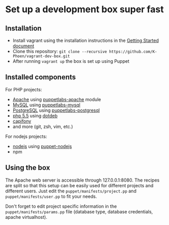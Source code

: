 # Set up a development box super fast

## Installation

* Install vagrant using the installation instructions in the [Getting Started document](http://vagrantup.com/v1/docs/getting-started/index.html)
* Clone this repository: ```git clone --recursive https://github.com/K-Phoen/vagrant-dev-box.git```
* After running ```vagrant up``` the box is set up using Puppet

## Installed components

For PHP projects:

* [Apache](http://httpd.apache.org/) using [puppetlabs-apache](https://github.com/puppetlabs/puppetlabs-apache) module
* [MySQL](http://dev.mysql.com/downloads/mysql/) using [puppetlabs-mysql](https://github.com/puppetlabs/puppetlabs-mysql)
* [PostgreSQL](http://www.postgresql.org/) using [puppetlabs-postgresql](https://github.com/puppetlabs/puppet-postgresql)
* [php 5.5](http://php.net) using [dotdeb](http://www.dotdeb.org)
* [capifony](http://capifony.org/)
* and more (git, zsh, vim, etc.)

For nodejs projects:

* [nodejs](http://nodejs.org/) using [puppet-nodejs](https://github.com/willdurand/puppet-nodejs)
* npm


## Using the box

The Apache web server is accessible through 127.0.0.1:8080.
The recipes are split so that this setup can be easily used for different
projects and different users. Just edit the `puppet/manifests/project.pp`
and `puppet/manifests/user.pp` to fit your needs.

Don't forget to edit project specific information in the
`puppet/manifests/params.pp` file (database type, database credentials, apache
virtualhost).
